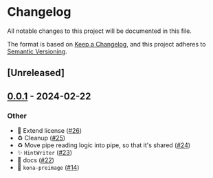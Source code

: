 # Changelog
All notable changes to this project will be documented in this file.

The format is based on [Keep a Changelog](https://keepachangelog.com/en/1.0.0/),
and this project adheres to [Semantic Versioning](https://semver.org/spec/v2.0.0.html).

## [Unreleased]

## [0.0.1](https://github.com/ethereum-optimism/kona/releases/tag/kona-preimage-v0.0.1) - 2024-02-22

### Other
- 📝 Extend license ([#26](https://github.com/ethereum-optimism/kona/pull/26))
- ♻️ Cleanup ([#25](https://github.com/ethereum-optimism/kona/pull/25))
- ♻ Move pipe reading logic into pipe, so that it's shared ([#24](https://github.com/ethereum-optimism/kona/pull/24))
- ✨ `HintWriter` ([#23](https://github.com/ethereum-optimism/kona/pull/23))
- :broom: docs ([#22](https://github.com/ethereum-optimism/kona/pull/22))
- 🚧 `kona-preimage` ([#14](https://github.com/ethereum-optimism/kona/pull/14))
